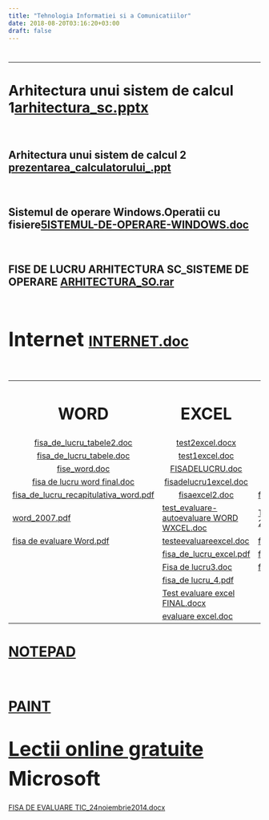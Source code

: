 ```yaml
---
title: "Tehnologia Informatiei si a Comunicatiilor"
date: 2018-08-20T03:16:20+03:00
draft: false
---
```


<html>
  <head>
    <title>DomnulTudor - Tehnologia informatiei si a comunicatiilor</title>
    <link rel="stylesheet" href="static/style.css" type="text/css" />
    <meta http-equiv="Content-Type" content="text/html;charset=utf-8" />
  </head>
  <body>
    <div class="wiki" id="content_view" style="display: block;">
<h1 id="toc0"> </h1>
 <hr />
<h1 id="toc1"><a name="Arhitectura unui sistem de calcul 1file:arhitectura_sc.pptx"></a>Arhitectura unui sistem de calcul 1<a href="files/arhitectura_sc.pptx">arhitectura_sc.pptx</a></h1>
 <br />
<h2 id="toc2"><a name="Arhitectura unui sistem de calcul 1file:arhitectura_sc.pptx-Arhitectura unui sistem de calcul 2 file:prezentarea_calculatorului_.ppt"></a>Arhitectura unui sistem de calcul 2 <a href="files/prezentarea_calculatorului_.ppt">prezentarea_calculatorului_.ppt</a></h2>
 <br />
<h2 id="toc3"><a name="Arhitectura unui sistem de calcul 1file:arhitectura_sc.pptx-Sistemul de operare Windows.Operatii cu fisierefile:5ISTEMUL-DE-OPERARE-WINDOWS.doc"></a>Sistemul de operare Windows.Operatii cu fisiere<a href="files/5ISTEMUL-DE-OPERARE-WINDOWS.doc">5ISTEMUL-DE-OPERARE-WINDOWS.doc</a></h2>
 <br />
<h2 id="toc4"><a name="Arhitectura unui sistem de calcul 1file:arhitectura_sc.pptx-FISE DE LUCRU ARHITECTURA SC_SISTEME DE OPERARE file:ARHITECTURA_SO.rar"></a>FISE DE LUCRU ARHITECTURA SC_SISTEME DE OPERARE <a href="files/ARHITECTURA_SO.rar">ARHITECTURA_SO.rar</a></h2>
 <br />
<h1 id="toc5"><a name="Internet file:INTERNET.doc"></a><span style="font-size: 1.4em; line-height: 1.5;">Internet </span><a href="files/INTERNET.doc">INTERNET.doc</a></h1>
 <br />


<table class="wiki_table">
    <tr>
        <td style="text-align: center;"><h1 id="toc6"><a name="WORD"></a>WORD</h1>
</td>
        <td style="text-align: center;"><h1 id="toc7"><a name="EXCEL"></a>EXCEL</h1>
</td>
        <td style="text-align: center;"><h1 id="toc8"><a name="POWERPOINT"></a>POWERPOINT</h1>
</td>
    </tr>
    <tr>
        <td style="text-align: center;"><a href="files/fisa_de_lucru_tabele2.doc">fisa_de_lucru_tabele2.doc</a><br />
</td>
        <td style="text-align: center;"><a href="files/test2excel.docx">test2excel.docx</a><br />
</td>
        <td style="text-align: center;"><a href="files/5_aplicatii.doc">5_aplicatii.doc</a><br />
</td>
    </tr>
    <tr>
        <td style="text-align: center;"><a href="files/fisa_de_lucru_tabele.doc">fisa_de_lucru_tabele.doc</a><br />
</td>
        <td style="text-align: center;"><a href="files/test1excel.doc">test1excel.doc</a><br />
</td>
        <td style="text-align: center;"><a href="files/testcubutoanedeactiune.pdf">testcubutoanedeactiune.pdf</a><br />
</td>
    </tr>
    <tr>
        <td style="text-align: center;"><a href="files/fise_word.doc">fise_word.doc</a><br />
</td>
        <td style="text-align: center;"><a href="files/FISADELUCRU.doc">FISADELUCRU.doc</a><br />
</td>
        <td style="text-align: center;"><a href="files/FISA_LUCRU_POWERPOINT.doc">FISA_LUCRU_POWERPOINT.doc</a><br />
</td>
    </tr>
    <tr>
        <td style="text-align: center;"><a href="files/fisa%20de%20lucru%20word%20final.doc">fisa de lucru word final.doc</a><br />
</td>
        <td style="text-align: center;"><a href="files/fisadelucru1excel.doc">fisadelucru1excel.doc</a><br />
</td>
        <td style="text-align: center;"><a href="files/power_point.ppt">power_point.ppt</a><br />
</td>
    </tr>
    <tr>
        <td style="text-align: center;"><a href="files/fisa_de_lucru_recapitulativa_word.pdf">fisa_de_lucru_recapitulativa_word.pdf</a><br />
</td>
        <td style="text-align: center;"><a href="files/fisaexcel2.doc">fisaexcel2.doc</a><br />
</td>
        <td style="text-align: center;"><a href="files/fisadelucrurecapitulativa__ppt.doc">fisadelucrurecapitulativa__ppt.doc</a><br />
</td>
    </tr>
    <tr>
        <td><a href="files/word_2007.pdf">word_2007.pdf</a><br />
</td>
        <td><a href="files/test_evaluare-autoevaluare%20WORD%20WXCEL.doc">test_evaluare-autoevaluare WORD WXCEL.doc</a><br />
</td>
        <td><a href="files/Testare%20Microsoft%20PowerPoint%202007.docx">Testare Microsoft PowerPoint 2007.docx</a><br />
</td>
    </tr>
    <tr>
        <td><a href="files/fisa%20de%20evaluare%20Word.pdf">fisa de evaluare Word.pdf</a><br />
</td>
        <td><a href="files/testeevaluareexcel.doc">testeevaluareexcel.doc</a><br />
</td>
        <td><a href="files/fisappt_sarbatori.doc">fisappt_sarbatori.doc</a><br />
</td>
    </tr>
    <tr>
        <td><br />
</td>
        <td><a href="files/fisa_de_lucru_excel.pdf">fisa_de_lucru_excel.pdf</a><br />
</td>
        <td><a href="files/fisa%20lucrufinala%20powerpoint.pdf">fisa lucrufinala powerpoint.pdf</a><br />
</td>
    </tr>
    <tr>
        <td><br />
</td>
        <td><a href="files/Fisa%20de%20lucru3.doc">Fisa de lucru3.doc</a><br />
</td>
        <td><a href="files/fisa_de_lucru_recapitulativa.docx">fisa_de_lucru_recapitulativa.docx</a><br />
</td>
    </tr>
    <tr>
        <td><br />
</td>
        <td><a href="files/fisa_de%20lucru_4.pdf">fisa_de lucru_4.pdf</a><br />
</td>
        <td><br />
</td>
    </tr>
    <tr>
        <td><br />
</td>
        <td><a href="files/Test%20evaluare%20excel%20FINAL.docx">Test evaluare excel FINAL.docx</a><br />
</td>
        <td><br />
</td>
    </tr>
    <tr>
        <td><br />
</td>
        <td><a href="files/evaluare%20excel.doc">evaluare excel.doc</a><br />
</td>
        <td><br />
</td>
    </tr>
</table>

<h1 id="toc9"><a name="NOTEPAD"></a><a class="wiki_link_ext" href="http://laur77.3x.ro/download/windows/lectia9/lectia9.htm" rel="nofollow">NOTEPAD</a></h1>
 <br />
<h1 id="toc10"><a name="PAINT"></a><a class="wiki_link_ext" href="http://www.7tutoriale.ro/content/cum-se-lucreaz%C4%83-cu-noul-paint" rel="nofollow">PAINT</a></h1>
 <h1 id="toc11"><a name="Lectii online gratuite Microsoft"></a><span style="font-size: 1.4em; line-height: 1.5;"><a class="wiki_link_ext" href="http://www.itlearning.ro/" rel="nofollow" target="_blank">Lectii online gratuite</a> Microsoft</span></h1>
 <a href="files/FISA%20DE%20EVALUARE%20TIC_24noiembrie2014.docx">FISA DE EVALUARE TIC_24noiembrie2014.docx</a>
    </div>
  </body>
</html>